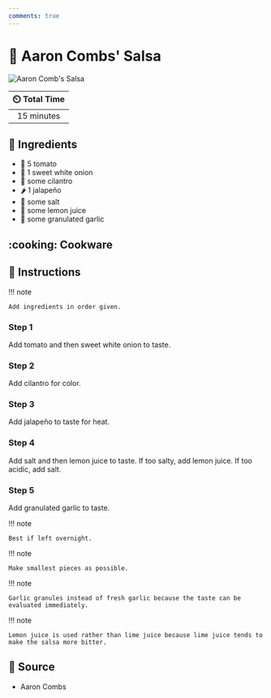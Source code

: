 ```yaml
---
comments: true
---
```

# :tomato: Aaron Combs' Salsa

![Aaron Comb's Salsa](../assets/images/aaron-combs'-salsa.jpg)

| :timer_clock: Total Time |
|:-----------------------: |
| 15 minutes |

## :salt: Ingredients

- :tomato: 5 tomato
- :onion: 1 sweet white onion
- :herb: some cilantro
- :hot_pepper: 1 jalapeño
- :salt: some salt
- :lemon: some lemon juice
- :garlic: some granulated garlic

## :cooking: Cookware

## :pencil: Instructions

!!! note

    Add ingredients in order given.

### Step 1

Add tomato and then sweet white onion to taste.

### Step 2

Add cilantro for color.

### Step 3

Add jalapeño to taste for heat.

### Step 4

Add salt and then lemon juice to taste. If too salty, add lemon juice. If too acidic, add salt.

### Step 5

Add granulated garlic to taste.

!!! note

    Best if left overnight.

!!! note

    Make smallest pieces as possible.

!!! note

    Garlic granules instead of fresh garlic because the taste can be evaluated immediately.

!!! note

    Lemon juice is used rather than lime juice because lime juice tends to make the salsa more bitter.

## :link: Source

- Aaron Combs
